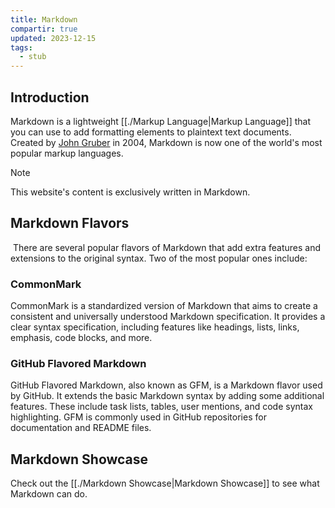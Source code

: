 ```yaml
---
title: Markdown
compartir: true
updated: 2023-12-15
tags:
  - stub
---
```


## Introduction

Markdown is a lightweight [[./Markup Language|Markup Language]] that you can use to add formatting elements to plaintext text documents. Created by [John Gruber](https://daringfireball.net/projects/markdown/) in 2004, Markdown is now one of the world's most popular markup languages.

> [!Note]
> This website's content is exclusively written in Markdown.

## Markdown Flavors

 There are several popular flavors of Markdown that add extra features and extensions to the original syntax. Two of the most popular ones include:

### CommonMark

CommonMark is a standardized version of Markdown that aims to create a consistent and universally understood Markdown specification. It provides a clear syntax specification, including features like headings, lists, links, emphasis, code blocks, and more.

### GitHub Flavored Markdown

GitHub Flavored Markdown, also known as GFM, is a Markdown flavor used by GitHub. It extends the basic Markdown syntax by adding some additional features. These include task lists, tables, user mentions, and code syntax highlighting. GFM is commonly used in GitHub repositories for documentation and README files.

## Markdown Showcase

Check out the [[./Markdown Showcase|Markdown Showcase]] to see what Markdown can do.
